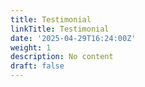 ```yaml
---
title: Testimonial
linkTitle: Testimonial
date: '2025-04-29T16:24:00Z'
weight: 1
description: No content
draft: false
---
```



